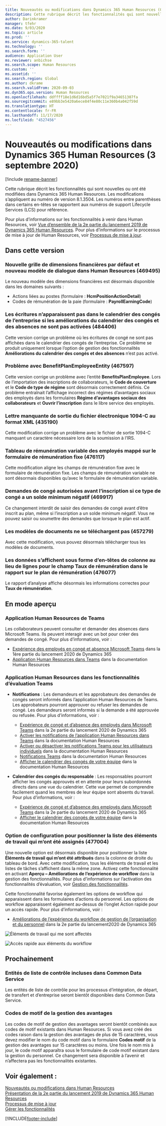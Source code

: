 ```yaml
---
title: Nouveautés ou modifications dans Dynamics 365 Human Resources (03 septembre 2020)
description: Cette rubrique décrit les fonctionnalités qui sont nouvelles ou ont été modifiées dans Microsoft Dynamics 365 Human Resources pour le 3 septembre 2020.
author: Darinkramer
manager: tfehr
ms.date: 9/03/2020
ms.topic: article
ms.prod: ''
ms.service: dynamics-365-talent
ms.technology: ''
ms.search.form: ''
audience: Application User
ms.reviewer: anbichse
ms.search.scope: Human Resources
ms.custom: ''
ms.assetid: ''
ms.search.region: Global
ms.author: dkrame
ms.search.validFrom: 2020-09-03
ms.dyn365.ops.version: Human Resources
ms.openlocfilehash: ddffff18e1d6d16bd5a5f7e7021f9a34651307fa
ms.sourcegitcommit: e89bb3e5420a6ece84f4e80c11e360b4a042f59d
ms.translationtype: HT
ms.contentlocale: fr-FR
ms.lasthandoff: 11/17/2020
ms.locfileid: "4527456"
---
```

# <a name="whats-new-or-changed-in-dynamics-365-human-resources-september-3-2020"></a>Nouveautés ou modifications dans Dynamics 365 Human Resources (3 septembre 2020)

[!include [rename-banner](~/includes/cc-data-platform-banner.md)]

Cette rubrique décrit les fonctionnalités qui sont nouvelles ou ont été modifiées dans Dynamics 365 Human Resources. Les modifications s’appliquent au numéro de version 8.1.3504. Les numéros entre parenthèses dans certains en-têtes se rapportent aux numéros de support Lifecycle Services (LCS) pour référence.

Pour plus d’informations sur les fonctionnalités à venir dans Human Resources, voir [Vue d’ensemble de la 2e partie du lancement 2019 de Dynamics 365 Human Resources](https://docs.microsoft.com/dynamics365-release-plan/2019wave2/dynamics365-human-resources/). Pour plus d’informations sur le processus de mise à jour de Human Resources, voir [Processus de mise à jour](hr-admin-setup-update-process.md).

## <a name="in-this-release"></a>Dans cette version

### <a name="new-default-financial-dimensions-grid-and-dialog-pattern-throughout-human-resources-469495"></a>Nouvelle grille de dimensions financières par défaut et nouveau modèle de dialogue dans Human Resources (469495)

Le nouveau modèle des dimensions financières est désormais disponible dans les domaines suivants :

- Actions liées au postes (formulaire : **HcmPositionActionDetail**)
- Codes de rémunération de la paie (formulaire : **PayrollEarningCode**)

### <a name="entries-dont-appear-in-company-leave-calendar-if-leave-and-absence-calendar-enhancements-arent-enabled-484406"></a>Les écritures n’apparaissent pas dans le calendrier des congés de l’entreprise si les améliorations du calendrier des congés et des absences ne sont pas activées (484406)

Cette version corrige un problème où les écritures de congé ne sont pas affichées dans le calendrier des congés de l’entreprise. Ce problème se produit uniquement lorsque l’option de gestion des fonctionnalités **Améliorations du calendrier des congés et des absences** n’est pas activé.

### <a name="benefitplanemployeeentity-issue-467597"></a>Problème avec BenefitPlanEmployeeEntity (467597)

Cette version corrige un problème avec l’entité **BenefitsPlanEmployee**. Lors de l’importation des inscriptions de collaborateurs, le **Code de couverture** et le **Code de type de régime** sont désormais correctement définis. Ce problème entraînait l’affichage incorrect des régimes d’avantages sociaux des employés dans les formulaires **Régime d’avantages sociaux des collaborateurs** et **Ouvrir l’inscription** dans le libre service des employés.

### <a name="electronic-file-1094-c-output-missing-letter-in-xml-435190"></a>Lettre manquante de sortie du fichier électronique 1094-C au format XML (435190)

Cette modification corrige un problème avec le fichier de sortie 1094-C manquant un caractère nécessaire lors de la soumission à l’IRS.

### <a name="employee-variable-compensation-table-mapped-to-fixed-compensation-form-476117"></a>Tableau de rémunération variable des employés mappé sur le formulaire de rémunération fixe (476117)

Cette modification aligne les champs de rémunération fixe avec le formulaire de rémunération fixe. Les champs de rémunération variable ne sont désormais disponibles qu’avec le formulaire de rémunération variable.

### <a name="leave-requests-allowed-before-enrollment-if-that-leave-type-has-a-negative-minimum-balance-469917"></a>Demandes de congé autorisées avant l’inscription si ce type de congé a un solde minimum négatif (469917)

Ce changement interdit de saisir des demandes de congé avant d’être inscrit au plan, même si l’inscription a un solde minimum négatif. Vous ne pouvez saisir ou soumettre des demandes que lorsque le plan est actif.

### <a name="document-templates-dont-download-457279"></a>Les modèles de documents ne se téléchargent pas (457279)

Avec cette modification, vous pouvez désormais télécharger tous les modèles de documents. 

### <a name="data-displays-as-column-headers-instead-of-rows-for-the-pay-rate-field-in-the-compensation-plan-report-476077"></a>Les données s’affichent sous forme d’en-têtes de colonne au lieu de lignes pour le champ Taux de rémunération dans le rapport sur le plan de rémunération (476077)

Le rapport d’analyse affiche désormais les informations correctes pour **Taux de rémunération**.

## <a name="in-preview"></a>En mode aperçu

### <a name="human-resources-application-in-teams"></a>Application Human Resources de Teams

Les collaborateurs peuvent consulter et demander des absences dans Microsoft Teams. Ils peuvent interagir avec un bot pour créer des demandes de congé. Pour plus d’informations, voir :

- [Expérience des employés en congé et absence Microsoft Teams](https://docs.microsoft.com/dynamics365-release-plan/2020wave1/dynamics365-human-resources/employee-leave-absence-experience-teams) dans la 1ère partie du lancement 2020 de Dynamics 365
- [Application Human Resources dans Teams](https://go.microsoft.com/fwlink/?linkid=2127841) dans la documentation Human Resources

### <a name="human-resources-app-in-teams-preview-features"></a>Application Human Resources dans les fonctionnalités d’évaluation Teams
 
-  **Notifications** : Les demandeurs et les approbateurs des demandes de congés seront informés dans l’application Human Resources de Teams. Les approbateurs pourront approuver ou refuser les demandes de congé. Les demandeurs seront informés si la demande a été approuvée ou refusée. Pour plus d’informations, voir :
   - [Expérience de congé et d’absence des employés dans Microsoft Teams](https://docs.microsoft.com/dynamics365-release-plan/2020wave2/human-resources/dynamics365-human-resources/employee-leave-absence-experience-teams) dans la 2e partie du lancement 2020 de Dynamics 365
   - [Activer les notifications de l’application Human Resources dans Teams](https://docs.microsoft.com/dynamics365/human-resources/hr-admin-teams-leave-app#enable-notifications-for-the-human-resources-app-in-teams) dans la documentation Human Resources
   - [Activer ou désactiver les notifications Teams pour les utilisateurs individuels](https://docs.microsoft.com/dynamics365/human-resources/hr-admin-teams-leave-app#turn-teams-notifications-on-or-off-for-individual-users) dans la documentation Human Resources
   - [Notifications Teams](https://docs.microsoft.com/dynamics365/human-resources/hr-teams-leave-app#teams-notifications) dans la documentation Human Resources
   - [Afficher le calendrier des congés de votre équipe](https://docs.microsoft.com/dynamics365/human-resources/hr-teams-leave-app#view-your-teams-leave-calendar) dans la documentation Human Resources
 
- **Calendrier des congés du responsable** : Les responsables pourront afficher les congés approuvés et en attente pour leurs subordonnés directs dans une vue du calendrier. Cette vue permet de comprendre facilement quand les membres de leur équipe sont absents du travail. Pour plus d’informations, voir :
   - [Expérience de congé et d’absence des employés dans Microsoft Teams](https://docs.microsoft.com/dynamics365-release-plan/2020wave2/human-resources/dynamics365-human-resources/employee-leave-absence-experience-teams) dans la 2e partie du lancement 2020 de Dynamics 365
   - [Afficher le calendrier des congés de votre équipe](https://docs.microsoft.com/dynamics365/human-resources/hr-teams-leave-app#view-your-teams-leave-calendar) dans la documentation Human Resources

### <a name="configuration-option-to-position-work-items-assigned-to-me-list-477004"></a>Option de configuration pour positionner la liste des éléments de travail qui m’ont été assignés (477004)

Une nouvelle option est désormais disponible pour positionner la liste **Éléments de travail qui m’ont été attribués** dans la colonne de droite du tableau de bord. Avec cette modification, tous les éléments de travail et les listes de tâches s’affichent dans la même zone. Activez cette fonctionnalité en activant **Aperçu – Améliorations de l’expérience de workflow** dans la gestion des fonctionnalités. Pour plus d’informations sur l’activation des fonctionnalités d’évaluation, voir [Gestion des fonctionnalités](hr-admin-manage-features.md).

Cette fonctionnalité favorise également les options de workflow qui apparaissent dans les formulaires d’actions du personnel. Les options de workflow apparaissent également au-dessus de l’onglet Action rapide pour un accès rapide. Pour plus d’informations, voir : 

- [Améliorations de l’expérience du workflow de gestion de l’organisation et du personnel](https://docs.microsoft.com/dynamics365-release-plan/2020wave2/human-resources/dynamics365-human-resources/organization-personnel-management-workflow-experience-enhancements) dans la 2e partie du lancement2020 de Dynamics 365

![Éléments de travail qui me sont affectés](./media/hr-workflow-work-items-assigned-to-me.png)

![Accès rapide aux éléments du workflow](./media/hr-workflow-quick-access.png)

## <a name="coming-soon"></a>Prochainement

### <a name="checklist-entities-included-in-common-data-service"></a>Entités de liste de contrôle incluses dans Common Data Service

Les entités de liste de contrôle pour les processus d’intégration, de départ, de transfert et d’entreprise seront bientôt disponibles dans Common Data Service.

### <a name="benefits-management-reason-codes"></a>Codes de motif de la gestion des avantages

Les codes de motif de gestion des avantages seront bientôt combinés aux codes de motif existants dans Human Resources. Si vous avez créé des codes raison dans la gestion des avantages de plus de 15 caractères, vous devez modifier le nom du code motif dans le formulaire **Codes motif** de la gestion des avantages sur 15 caractères ou moins. Une fois le nom mis à jour, le code motif apparaîtra sous le formulaire de code motif existant dans la gestion du personnel. Ce changement sera disponible à l’avenir et n’affectera pas les fonctionnalités existantes.

## <a name="see-also"></a>Voir également :

[Nouveautés ou modifications dans Human Resources](hr-admin-whats-new.md)</br>
[Présentation de la 2e partie du lancement 2019 de Dynamics 365 Human Resources](https://docs.microsoft.com/dynamics365-release-plan/2019wave2/dynamics365-human-resources/)</br>
[Processus de mise à jour](hr-admin-setup-update-process.md)</br>
[Gérer les fonctionnalités](hr-admin-manage-features.md)


[!INCLUDE[footer-include](../includes/footer-banner.md)]